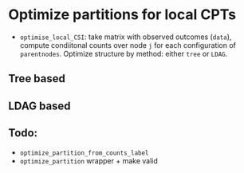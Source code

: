 

# Optimize partitions for local CPTs 

- `optimise_local_CSI`: take matrix with observed outcomes (`data`), compute condiitonal counts over node `j` for each configuration of `parentnodes`. 
Optimize structure by method: either `tree` or `LDAG`.

## Tree based 



## LDAG based 


## Todo: 
- `optimize_partition_from_counts_label`
- `optimize_partition` wrapper + make valid